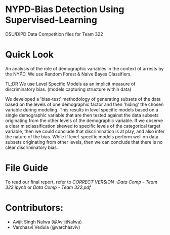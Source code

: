 # NYPD-Bias Detection Using Supervised-Learning
DSU/DIPD Data Competition files for Team 322

# Quick Look
An analysis of the role of demographic variables in the context of arrests by the NYPD. 
We use Random Forest & Naive Bayes Classifiers.

TL;DR We use Level Specific Models as an implicit measure of discriminatory bias. (models capturing structure within data)

We developed a 'bias-test' methodology of generating subsets of the data based on the levels of one demographic factor and then 'hiding' the chosen variable during modeling. This results in level specific models based on a single demographic variable that are then tested against the data subsets originating from the other levels of the demographic variable. If we observe a clear misclassification skewed to specific levels of the categorical target variable, then we could conclude that discrimination is at play, and also infer the nature of the bias. While if level-specific models perform well on data subsets originating from other levels, then we can conclude that there is no clear discriminatory bias.


# File Guide

To read our final report, refer to *CORRECT VERSION -Data Comp - Team 322.ipynb* or *Data Comp - Team 322.pdf*

# Contributors:
- Avijit Singh Nalwa (@AvijitNalwa)
- Varchasvi Vedula (@varchasviv) 
